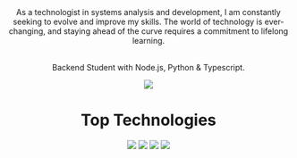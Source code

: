 

<div align="center">As a technologist in systems analysis and development, I am constantly seeking to evolve and improve my skills. The world of technology is ever-changing, and staying ahead of the curve requires a commitment to lifelong learning.  <br/><br/>

 Backend Student with Node.js, Python & Typescript.
</div>

<div align="center"> 
  <a href="https://www.linkedin.com/in/pastoregg/" target="_blank"> <img src="https://img.shields.io/badge/-LinkedIn-%230077B5?style=for-the-badge&logo=linkedin&logoColor=white" target="_blank"> </a>
</div>   
<h1 align="center"> Top Technologies </h1>
<div align="center">
  <img src="https://img.shields.io/badge/-Javascript-F0DB4F?style=for-the-badge&labelColor=black&logo=javascript&logoColor=F0DB4F&r" />
  <img src="https://img.shields.io/badge/-Typescript-007acc?style=for-the-badge&labelColor=black&logo=typescript&logoColor=007acc" />
  <img src="https://img.shields.io/badge/-Nodejs-3C873A?style=for-the-badge&labelColor=black&logo=node.js&logoColor=3C873A" />
  <img src="https://img.shields.io/badge/-Python-3776AB?style=for-the-badge&labelColor=black&logo=python&logoColor=3776AB" />
</div>
